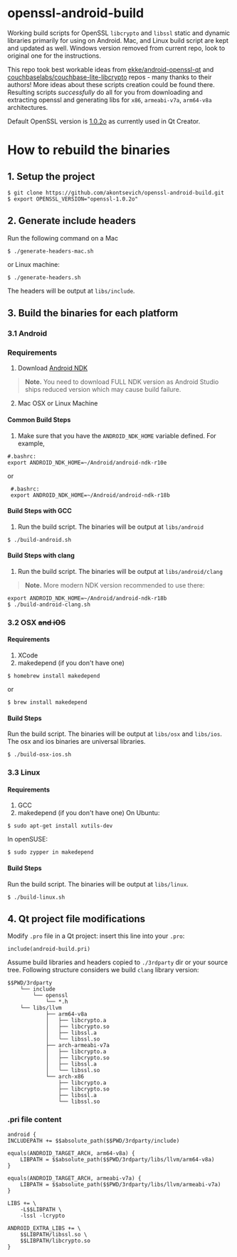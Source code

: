 # openssl-android-build #

Working build scripts for OpenSSL `libcrypto` and `libssl` static and dynamic libraries primarily for using on Android. Mac, and Linux build script are kept and updated as well. Windows version removed from current repo, look to original one for the instructions.

This repo took best workable ideas from [ekke/android-openssl-qt](https://github.com/ekke/android-openssl-qt) and [couchbaselabs/couchbase-lite-libcrypto](https://github.com/couchbaselabs/couchbase-lite-libcrypto) repos - many thanks to their authors! More ideas about these scripts creation could be found there. Resulting scripts _successfully_ do all for you from downloading and extracting openssl and generating libs for `x86`, `armeabi-v7a`, `arm64-v8a` architectures.

Default OpenSSL version is [1.0.2o](https://www.openssl.org/source/old/1.0.2/openssl-1.0.2o.tar.gz) as currently used in Qt Creator.

# How to rebuild the binaries

## 1. Setup the project
```
$ git clone https://github.com/akontsevich/openssl-android-build.git
$ export OPENSSL_VERSION="openssl-1.0.2o"
```

## 2. Generate include headers
Run the following command on a Mac
```
$ ./generate-headers-mac.sh
```
or Linux machine:
```
$ ./generate-headers.sh
```
The headers will be output at `libs/include`.

## 3. Build the binaries for each platform

### 3.1 Android

### Requirements
1. Download [Android NDK](https://developer.android.com/ndk/downloads/)
> **Note.** You need to download FULL NDK version as Android Studio ships reduced version which may cause build failure.
2. Mac OSX or Linux Machine

#### Common Build Steps
1. Make sure that you have the `ANDROID_NDK_HOME` variable defined. For example,
 ```
 #.bashrc:
 export ANDROID_NDK_HOME=~/Android/android-ndk-r10e
 ```
or
```
 #.bashrc:
 export ANDROID_NDK_HOME=~/Android/android-ndk-r18b
```

#### Build Steps with GCC
1. Run the build script. The binaries will be output at `libs/android`
 ```
 $ ./build-android.sh
 ```

#### Build Steps with clang
1. Run the build script. The binaries will be output at `libs/android/clang`
> **Note.** More modern NDK version recommended to use there:
 ```
 export ANDROID_NDK_HOME=~/Android/android-ndk-r18b
 $ ./build-android-clang.sh
 ```

### 3.2 OSX ~~and iOS~~

#### Requirements
1. XCode
2. makedepend (if you don't have one)
 ```
 $ homebrew install makedepend
 ```
or
 ```
 $ brew install makedepend
 ```

#### Build Steps
Run the build script. The binaries will be output at `libs/osx` and `libs/ios`. The osx and ios binaries are universal libraries.
 ```
 $ ./build-osx-ios.sh
 ```

### 3.3 Linux

#### Requirements
1. GCC
2. makedepend (if you don't have one)
On Ubuntu:
 ```
 $ sudo apt-get install xutils-dev
 ```
In openSUSE:
 ```
 $ sudo zypper in makedepend
 ```

#### Build Steps
Run the build script. The binaries will be output at `libs/linux`.
 ```
 $ ./build-linux.sh
 ```

## 4. Qt project file modifications

Modify `.pro` file in a Qt project: insert this line into your `.pro`:
```
include(android-build.pri)
```
Assume build libraries and headers copied to `./3rdparty` dir or your source tree. Following structure considers we build `clang` library version:
```
$$PWD/3rdparty
    └── include
        └── openssl
            └── *.h
    └── libs/llvm
            ├── arm64-v8a
            │   ├── libcrypto.a
            │   ├── libcrypto.so
            │   ├── libssl.a
            │   └── libssl.so
            ├── arch-armeabi-v7a
            │   ├── libcrypto.a
            │   ├── libcrypto.so
            │   ├── libssl.a
            │   └── libssl.so
            └── arch-x86
                ├── libcrypto.a
                ├── libcrypto.so
                ├── libssl.a
                └── libssl.so
```

### .pri file content
```
android {
INCLUDEPATH += $$absolute_path($$PWD/3rdparty/include)

equals(ANDROID_TARGET_ARCH, arm64-v8a) {
    LIBPATH = $$absolute_path($$PWD/3rdparty/libs/llvm/arm64-v8a)
}

equals(ANDROID_TARGET_ARCH, armeabi-v7a) {
    LIBPATH = $$absolute_path($$PWD/3rdparty/libs/llvm/armeabi-v7a)
}

LIBS += \
    -L$$LIBPATH \
    -lssl -lcrypto

ANDROID_EXTRA_LIBS += \
    $$LIBPATH/libssl.so \
    $$LIBPATH/libcrypto.so
}
```

